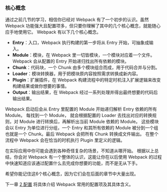 ### 核心概念
通过之前几节的学习，相信你已经对 Webpack 有了一个初步的认识。虽然Webpack 功能强大且配置项多，但只要你理解了其中的几个核心概念，就能随心应手地使用它。
Webpack 有以下几个核心概念。

- **Entry**：入口，Webpack 执行构建的第一步将从 Entry 开始，可抽象成输入。
- **Module**：模块，在 Webpack 里一切皆模块，一个模块对应着一个文件。Webpack 会从配置的 Entry 开始递归找出所有依赖的模块。
- **Chunk**：代码块，一个 Chunk 由多个模块组合而成，用于代码合并与分割。
- **Loader**：模块转换器，用于把模块原内容按照需求转换成新内容。
- **Plugin**：扩展插件，在 Webpack 构建流程中的特定时机注入扩展逻辑来改变构建结果或做你想要的事情。
- **Output**：输出结果，在 Webpack 经过一系列处理并得出最终想要的代码后输出结果。

Webpack 启动后会从 Entry 里配置的 Module 开始递归解析 Entry 依赖的所有 Module。
每找到一个 Module， 就会根据配置的 Loader 去找出对应的转换规则，对 Module 进行转换后，再解析出当前 Module 依赖的 Module。
这些模块会以 Entry 为单位进行分组，一个 Entry 和其所有依赖的 Module 被分到一个组也就是一个 Chunk。最后 Webpack 会把所有 Chunk 转换成文件输出。
在整个流程中 Webpack 会在恰当的时机执行 Plugin 里定义的逻辑。

在实际应用中你可能会遇到各种奇怪复杂的场景，不知道从哪开始。
根据以上总结，你会对 Webpack 有一个整体的认识，这能让你在以后使用 Webpack 的过程中快速知道应该通过配置什么去完成你想要的功能，而不是无从下手。

希望你能记住这6个核心概念，因为它们会在后面的章节中大量出现。

下一章 [2 配置](../2配置/README.md) 将具体介绍 Webpack 常用的配置项及其具体含义。
